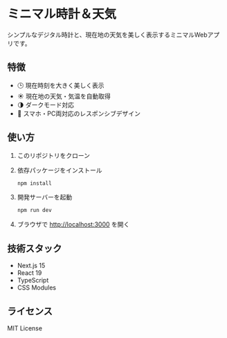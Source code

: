 # ミニマル時計＆天気

シンプルなデジタル時計と、現在地の天気を美しく表示するミニマルWebアプリです。

## 特徴

- 🕒 現在時刻を大きく美しく表示
- ☀️ 現在地の天気・気温を自動取得
- 🌗 ダークモード対応
- 📱 スマホ・PC両対応のレスポンシブデザイン

## 使い方

1. このリポジトリをクローン
2. 依存パッケージをインストール

   ```bash
   npm install
   ```

3. 開発サーバーを起動

   ```bash
   npm run dev
   ```

4. ブラウザで [http://localhost:3000](http://localhost:3000) を開く

## 技術スタック

- Next.js 15
- React 19
- TypeScript
- CSS Modules

## ライセンス

MIT License
